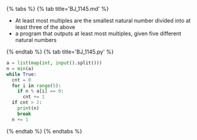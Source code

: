 {% tabs %}
{% tab title='BJ_1145.md' %}

* At least most multiples are the smallest natural number divided into at least three of the above
* a program that outputs at least most multiples, given five different natural numbers

{% endtab %}
{% tab title='BJ_1145.py' %}

```py
a = list(map(int, input().split()))
n = min(a)
while True:
  cnt = 0
  for i in range(5):
    if n % a[i] == 0:
      cnt += 1
  if cnt > 2:
    print(n)
    break
  n += 1
```

{% endtab %}
{% endtabs %}